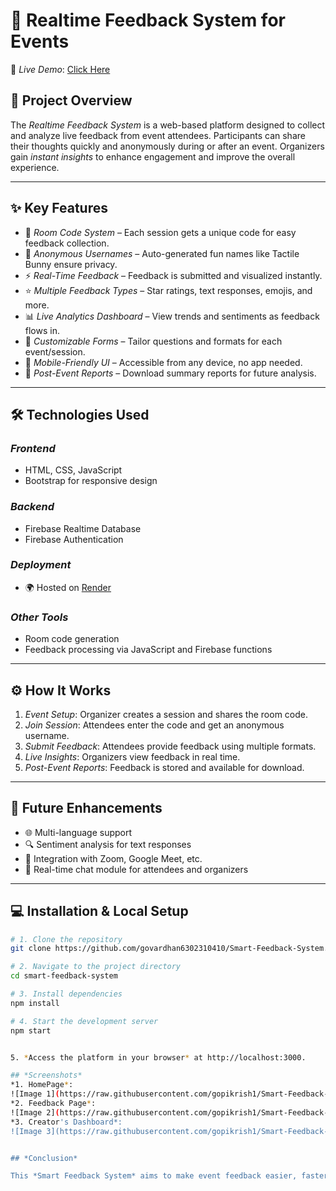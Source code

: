 # 🚀 Realtime Feedback System for Events
🔗 *Live Demo*: [Click Here](https://smart-feedback-system-main.onrender.com)  


## 📌 Project Overview

The *Realtime Feedback System* is a web-based platform designed to collect and analyze live feedback from event attendees. Participants can share their thoughts quickly and anonymously during or after an event. Organizers gain *instant insights* to enhance engagement and improve the overall experience.

---

## ✨ Key Features

- 🔑 *Room Code System* – Each session gets a unique code for easy feedback collection.
- 🐰 *Anonymous Usernames* – Auto-generated fun names like Tactile Bunny ensure privacy.
- ⚡ *Real-Time Feedback* – Feedback is submitted and visualized instantly.
- ⭐ *Multiple Feedback Types* – Star ratings, text responses, emojis, and more.
- 📊 *Live Analytics Dashboard* – View trends and sentiments as feedback flows in.
- 🎯 *Customizable Forms* – Tailor questions and formats for each event/session.
- 📱 *Mobile-Friendly UI* – Accessible from any device, no app needed.
- 📄 *Post-Event Reports* – Download summary reports for future analysis.

---

## 🛠 Technologies Used

### *Frontend*
- HTML, CSS, JavaScript
- Bootstrap for responsive design

### *Backend*
- Firebase Realtime Database
- Firebase Authentication

### *Deployment*
- 🌍 Hosted on [Render](https://render.com)

### *Other Tools*
- Room code generation
- Feedback processing via JavaScript and Firebase functions

---

## ⚙ How It Works

1. *Event Setup*: Organizer creates a session and shares the room code.
2. *Join Session*: Attendees enter the code and get an anonymous username.
3. *Submit Feedback*: Attendees provide feedback using multiple formats.
4. *Live Insights*: Organizers view feedback in real time.
5. *Post-Event Reports*: Feedback is stored and available for download.

---

## 🚧 Future Enhancements

- 🌐 Multi-language support
- 🔍 Sentiment analysis for text responses
- 🔗 Integration with Zoom, Google Meet, etc.
- 💬 Real-time chat module for attendees and organizers

---

## 💻 Installation & Local Setup

```bash
# 1. Clone the repository
git clone https://github.com/govardhan6302310410/Smart-Feedback-System.git

# 2. Navigate to the project directory
cd smart-feedback-system

# 3. Install dependencies
npm install

# 4. Start the development server
npm start


5. *Access the platform in your browser* at http://localhost:3000.

## *Screenshots*
*1. HomePage*:
![Image 1](https://raw.githubusercontent.com/gopikrish1/Smart-Feedback-System-Main/main/images/HomePage.png)
*2. Feedback Page*:
![Image 2](https://raw.githubusercontent.com/gopikrish1/Smart-Feedback-System-Main/main/images/FeedbackPage.png)
*3. Creator's Dashboard*:
![Image 3](https://raw.githubusercontent.com/gopikrish1/Smart-Feedback-System-Main/main/images/DashBoard.png)


## *Conclusion*

This *Smart Feedback System* aims to make event feedback easier, faster, and more impactful for both organizers and attendees. By gathering insights in real-time, event organizers can act on feedback immediately, improving the overall experience for everyone.
